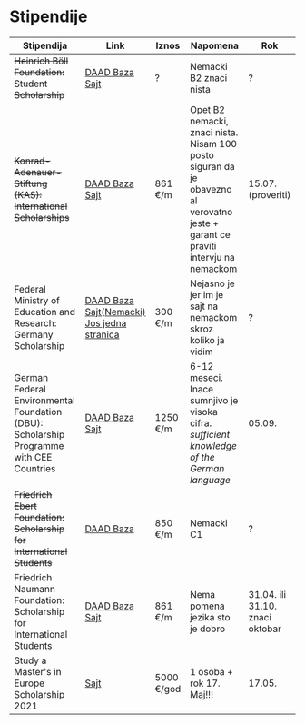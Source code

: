 # Stipendije

|Stipendija| Link | Iznos| Napomena|Rok|
|---|---|---|---|---|
|~~Heinrich Böll Foundation:<br>Student Scholarship~~|[DAAD Baza](https://www.daad.rs/sr/pronalazak-stipendije/baza-stipendija/?type=a&origin=72&subjectgroup=0&q=heinrich&status=0&page=0&onlydaad=0&language=en&id=0&pg=1&detail_to_show=10000124)<br>[Sajt](https://www.boell.de/en/foundation/scholarships)| ? | Nemacki B2 znaci nista|?|
|~~Konrad-Adenauer-Stiftung (KAS): International Scholarships~~|[DAAD Baza](https://www.daad.rs/sr/pronalazak-stipendije/baza-stipendija/?type=a&origin=72&subjectgroup=0&q=konrad&status=0&page=0&onlydaad=0&language=en&id=0&pg=1&detail_to_show=10000108)<br>[Sajt](https://www.kas.de/en/web/begabtenfoerderung-und-kultur/foreign-students)|861 &euro;/m|Opet B2 nemacki, znaci nista. Nisam 100 posto siguran da je obavezno al verovatno jeste + garant ce praviti intervju na nemackom |15.07. (proveriti)|
|Federal Ministry of Education and Research: Germany Scholarship|[DAAD Baza](https://www.daad.rs/sr/pronalazak-stipendije/baza-stipendija/?type=a&origin=72&subjectgroup=0&q=federal&status=0&page=0&onlydaad=0&language=en&id=0&pg=1&detail_to_show=10000207)<br>[Sajt(Nemacki)](https://www.deutschlandstipendium.de/index.html)<br>[Jos jedna stranica](https://www.scholars4dev.com/25540/the-deutschlandstipendium-at-german-universities/)|300 &euro;/m|Nejasno je jer im je sajt na nemackom skroz koliko ja vidim|?|
|German Federal Environmental Foundation (DBU): Scholarship Programme with CEE Countries|[DAAD Baza](https://www.daad.rs/sr/pronalazak-stipendije/baza-stipendija/?type=a&origin=72&subjectgroup=0&q=federal&status=0&page=0&onlydaad=0&language=en&id=0&pg=1&detail_to_show=10000203)<br>[Sajt](https://www.dbu.de/2600.html)|1250 &euro;/m|6-12 meseci. Inace sumnjivo je visoka cifra.<br>*sufficient knowledge of the German language*|05.09.|
|~~Friedrich Ebert Foundation: Scholarship for International Students~~|[DAAD Baza](https://www.daad.rs/sr/pronalazak-stipendije/baza-stipendija/11/?type=a&origin=72&subjectgroup=0&q=0&status=0&onlydaad=0&language=en&id=0&pg=11&detail_to_show=10000153)| 850 &euro;/m|Nemacki C1|?|
|Friedrich Naumann Foundation: Scholarship for International Students|[DAAD Baza](https://www.daad.rs/sr/pronalazak-stipendije/baza-stipendija/11/?type=a&origin=72&subjectgroup=0&q=0&status=0&onlydaad=0&language=en&id=0&pg=11&detail_to_show=10000142)<br>[Sajt](https://www.freiheit.org/student-scholarships)|861 &euro;/m|Nema pomena jezika sto je dobro|31.04. ili 31.10. znaci oktobar|
|Study a Master's in Europe Scholarship 2021|[Sajt](https://www.educations.com/scholarships/study-a-masters-in-europe-15211)|5000 &euro;/god|1 osoba + rok 17. Maj!!!|17.05.|
